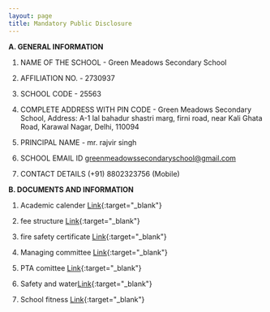 ```yaml
---
layout: page
title: Mandatory Public Disclosure
---
```


**A. GENERAL INFORMATION**

1.	NAME OF THE SCHOOL -	Green Meadows Secondary School

2. AFFILIATION NO. -	2730937

3. SCHOOL CODE - 25563
	
4.	COMPLETE ADDRESS WITH PIN CODE -
	Green Meadows Secondary School, Address: A-1 lal bahadur shastri marg,
    firni road, near Kali Ghata Road,
   Karawal Nagar, Delhi, 110094
  	
5.	PRINCIPAL NAME - mr. rajvir singh

6.	SCHOOL EMAIL ID	greenmeadowssecondaryschool@gmail.com
	
7.	CONTACT DETAILS (+91) 8802323756 (Mobile)

**B. DOCUMENTS AND INFORMATION**

1. Academic calender [Link](https://drive.google.com/file/d/1CU2JGjxxrgu6tLwQcoqaYk5JNQqdRvKP/view?usp=drive_link){:target="_blank"}
 
2. fee structure [Link](https://drive.google.com/file/d/1zCS4RyHVhZFyiNbgjp2tSn7wXrW0aVEh/view?usp=drive_link){:target="_blank"}
 
3. fire safety certificate [Link](https://drive.google.com/file/d/1yjdlcM28gHjOghL5IBzuxibzjXibzdYM/view?usp=drive_link){:target="_blank"}

4. Managing committee [Link](https://drive.google.com/file/d/1YmNgUr_PPTMbrSuq7yqWu_QDQB9fwdh7/view?usp=drive_link){:target="_blank"}

5. PTA comittee [Link](https://drive.google.com/file/d/19Hygy_vWiIE90Uu_rAz1EBhZLWqlNg14/view?usp=drive_link){:target="_blank"}

6. Safety and water[Link](https://drive.google.com/file/d/19B4tcsHFvw9QVQLSmR6mB4sb-QkAAlVF/view?usp=drive_link){:target="_blank"}
 
7. School fitness [Link](https://drive.google.com/file/d/14A4pXexwqM3fVHb04taHOMnVJaEmVnra/view?usp=drive_link){:target="_blank"}
